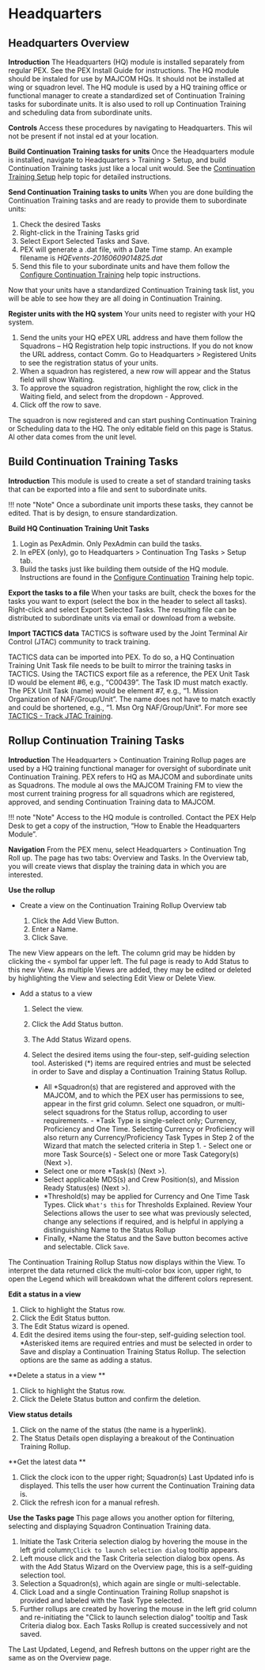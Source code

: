 # Headquarters

## Headquarters Overview

**Introduction**
The Headquarters \(HQ\) module is installed separately from regular PEX. See the PEX Install Guide for instructions. The HQ module should be instaled for use by MAJCOM HQs. It should not be installed at wing or squadron level. The HQ module is used by a HQ training office or functional manager to create a standardized set of Continuation Training tasks for subordinate units. It is also used to roll up Continuation Training and scheduling data from subordinate units.

**Controls**
Access these procedures by navigating to Headquarters. This wil not be present if not instal ed at your location. 

**Build Continuation Training tasks for units**
Once the Headquarters module is installed, navigate to Headquarters > Training > Setup, and build Continuation Training tasks just like a local unit would. See the [Continuation Training Setup](Training.md#Continuation-Training) help topic for detailed instructions.

**Send Continuation Training tasks to units**
When you are done building the Continuation Training tasks and are ready to provide them to subordinate units:

1. Check the desired Tasks
2. Right-click in the Training Tasks grid
3. Select Export Selected Tasks and Save.
4. PEX will generate a .dat file, with a Date Time stamp. An example filename is _HQEvents-20160609014825.dat_
5. Send this file to your subordinate units and have them follow the [Configure Continuation Training]() help topic instructions.

Now that your units have a standardized Continuation Training task list, you will be able to see how they are all doing in Continuation Training.

**Register units with the HQ system**
Your units need to register with your HQ system.

1. Send the units your HQ ePEX URL address and have them follow the Squadrons – HQ Registration help topic instructions. If you do not know the URL address, contact Comm. Go to Headquarters > Registered Units to see the registration status of your units.
2. When a squadron has registered, a new row will appear and the Status field will show Waiting.
3. To approve the squadron registration, highlight the row, click in the Waiting field, and select from the dropdown - Approved.
4. Click off the row to save.

The squadron is now registered and can start pushing Continuation Training or Scheduling data to the HQ. The only editable field on this page is Status. Al other data comes from the unit level.

## Build Continuation Training Tasks

**Introduction**
This module is used to create a set of standard training tasks that can be exported into a file and sent to subordinate units.

!!! note "Note"
    Once a subordinate unit imports these tasks, they cannot be edited. That is by design, to ensure standardization.

**Build HQ Continuation Training Unit Tasks**

1. Login as PexAdmin. Only PexAdmin can build the tasks.
2. In ePEX \(only\), go to Headquarters > Continuation Tng Tasks > Setup tab.
3. Build the tasks just like building them outside of the HQ module. Instructions are found in the [Configure Continuation]() Training help topic.

**Export the tasks to a file**
When your tasks are built, check the boxes for the tasks you want to export \(select the box in the header to select all tasks\). Right-click and select Export Selected Tasks. The resulting file can be distributed to subordinate units via email or download from a website.

**Import TACTICS data**
TACTICS is software used by the Joint Terminal Air Control \(JTAC\) community to track training.

TACTICS data can be imported into PEX. To do so, a HQ Continuation Training Unit Task file needs to be built to mirror the training tasks in TACTICS. Using the TACTICS export file as a reference, the PEX Unit Task ID would be element \#6, e.g., “C00439”. The Task ID must match exactly. The PEX Unit Task \(name\) would be element \#7, e.g., “1. Mission Organization of NAF/Group/Unit”. The name does not have to match exactly and could be shortened, e.g., “1. Msn Org NAF/Group/Unit”. For more see [TACTICS - Track JTAC Training]().  

## Rollup Continuation Training Tasks

**Introduction**
The Headquarters > Continuation Training Rollup pages are used by a HQ training functional manager for oversight of subordinate unit Continuation Training. PEX refers to HQ as MAJCOM and subordinate units as Squadrons. The module al ows the MAJCOM Training FM to view the most current training progress for all squadrons which are registered, approved, and sending Continuation Training data to MAJCOM.

!!! note "Note"
    Access to the HQ module is controlled. Contact the PEX Help Desk to get a copy of the instruction, “How to Enable the Headquarters Module”.

**Navigation**
From the PEX menu, select Headquarters > Continuation Tng Roll up. The page has two tabs: Overview and Tasks. In the Overview tab, you will create views that display the training data in which you are interested.

**Use the rollup**

* Create a view on the Continuation Training Rollup Overview tab

    1. Click the Add View Button.
    2. Enter a Name.
    3. Click Save.

The new View appears on the left. The column grid may be hidden by clicking the `<` symbol far upper left. The ful page is ready to Add Status to this new View. As multiple Views are added, they may be edited or deleted by highlighting the View and selecting Edit View or Delete View.

* Add a status to a view

    1. Select the view.
    2. Click the Add Status button.
    3. The Add Status Wizard opens.
    4. Select the desired items using the four-step, self-guiding selection tool. Asterisked \(\*\) items are required entries and must be selected in order to Save and display a Continuation Training Status Rollup.

        * All \*Squadron\(s\) that are registered and approved with the MAJCOM, and to which the PEX user has permissions to see, appear in the first grid column. Select one squadron, or multi-select squadrons for the Status rollup, according to user requirements. - \*Task Type is single-select only; Currency, Proficiency and One Time. Selecting Currency or Proficiency will also return any Currency/Proficiency Task Types in Step 2 of the Wizard that match the selected criteria in Step 1. - Select one or more Task Source\(s\) - Select one or more Task Category\(s\) \(Next >\).
        * Select one or more \*Task\(s\) \(Next >\).
        * Select applicable MDS\(s\) and Crew Position\(s\), and Mission Ready Status\(es\) \(Next >\).
        * \*Threshold\(s\) may be applied for Currency and One Time Task Types. Click `What's this` for Thresholds Explained. Review Your Selections allows the user to see what was previously selected, change any selections if required, and is helpful in applying a distinguishing Name to the Status Rollup
        * Finally, \*Name the Status and the Save button becomes active and selectable. Click `Save`.

The Continuation Training Rollup Status now displays within the View. To interpret the data returned click the multi-color box icon, upper right, to open the Legend which will breakdown what the different colors represent.

**Edit a status in a view**

1. Click to highlight the Status row.
2. Click the Edit Status button.
3. The Edit Status wizard is opened.
4. Edit the desired items using the four-step, self-guiding selection tool. \*Asterisked items are required entries and must be selected in order to Save and display a Continuation Training Status Rollup. The selection options are the same as adding a status.

**Delete a status in a view **

1. Click to highlight the Status row.
2. Click the Delete Status button and confirm the deletion.

**View status details**

1. Click on the name of the status \(the name is a hyperlink\). 
2. The Status Details open displaying a breakout of the Continuation Training Rollup.

**Get the latest data **

1. Click the clock icon to the upper right; Squadron\(s\) Last Updated info is displayed. This tells the user how current the Continuation Training data is.
2. Click the refresh icon for a manual refresh.

**Use the Tasks page**
This page allows you another option for filtering, selecting and displaying Squadron Continuation Training data.

1. Initiate the Task Criteria selection dialog by hovering the mouse in the left grid column;`Click to launch selection dialog` tooltip appears.
2. Left mouse click and the Task Criteria selection dialog box opens. As with the Add Status Wizard on the Overview page, this is a self-guiding selection tool.
3. Selection a Squadron\(s\), which again are single or multi-selectable.
4. Click Load and a single Continuation Training Rollup snapshot is provided and labeled with the Task Type selected.
5. Further rollups are created by hovering the mouse in the left grid column and re-initiating the "Click to launch selection dialog" tooltip and Task Criteria dialog box. Each Tasks Rollup is created successively and not saved.

The Last Updated, Legend, and Refresh buttons on the upper right are the same as on the Overview page.
